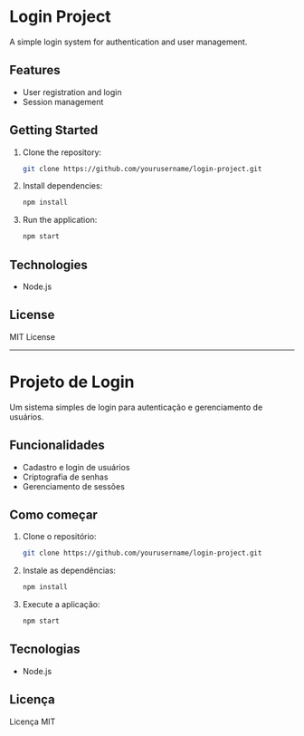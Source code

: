 # Login Project

A simple login system for authentication and user management.

## Features

- User registration and login
- Session management

## Getting Started

1. Clone the repository:
   ```bash
   git clone https://github.com/yourusername/login-project.git
   ```
2. Install dependencies:
   ```bash
   npm install
   ```
3. Run the application:
   ```bash
   npm start
   ```

## Technologies

- Node.js

## License

MIT License

---

# Projeto de Login

Um sistema simples de login para autenticação e gerenciamento de usuários.

## Funcionalidades

- Cadastro e login de usuários
- Criptografia de senhas
- Gerenciamento de sessões

## Como começar

1. Clone o repositório:
   ```bash
   git clone https://github.com/yourusername/login-project.git
   ```
2. Instale as dependências:
   ```bash
   npm install
   ```
3. Execute a aplicação:
   ```bash
   npm start
   ```

## Tecnologias

- Node.js

## Licença

Licença MIT
